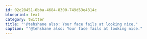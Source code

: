 ```yaml
---
id: 02c28451-0bba-4684-8300-749d53e4314c
blueprint: text
category: twitter
title: "'@tehshane also: Your face fails at looking nice."
caption: "'@tehshane also: Your face fails at looking nice."
---
```

